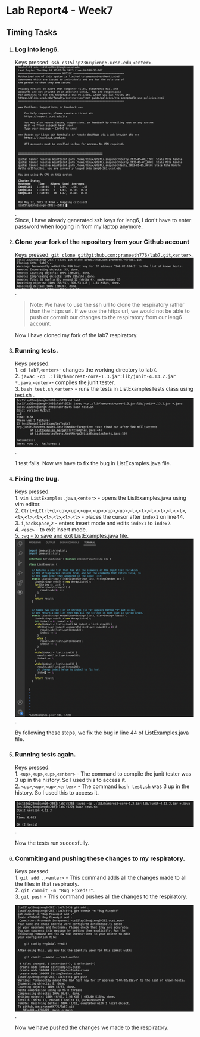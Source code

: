 # Lab Report4 - Week7

## Timing Tasks
1. ### Log into ieng6. 

    Keys pressed: `ssh cs15lsp23nc@ieng6.ucsd.edu`,`<enter>`.        
    ![Logging in to ieng6 account](S4.1.png).   
    Since, I have already generated ssh keys for ieng6, I don't have to enter password when logging in from my laptop anymore.

2. ### Clone your fork of the repository from your Github account

    Keys pressed: `git clone git@github.com:praneeth776/lab7.git`,`<enter>`.   
    ![Cloning my fork of the lab7 respiratory](S4.2.png). 
    
    > Note: We have to use the ssh url to clone the respiratory rather than the https url. If we use the https url, we would not be able to push or commit our changes to the respiratory from our ieng6 account.    
    
    Now I have cloned my fork of the lab7 respiratory.

3. ### Running tests.

      Keys pressed:       
          1.   `cd lab7`,`<enter>`- changes the working directory to lab7.   
          2.   `javac -cp .:lib/hamcrest-core-1.3.jar:lib/junit-4.13.2.jar *.java`,`<enter>`- compiles the junit tester.    
          3.   `bash test.sh`,`<enter>` - runs the tests in ListExamplesTests class using test.sh .
      ![](S4.3.png).  
      
      1 test fails. Now we have to fix the bug in ListExamples.java file.

4. ### Fixing the bug. 

      Keys pressed:       
          1. `vim ListExamples.java`,`<enter>` - opens the ListExamples.java using vim editor.   
          2. `Ctrl+d`,`Ctrl+d`,`<up>`,`<up>`,`<up>`,`<up>`,`<up>`,`<up>`,`<l>`,`<l>`,`<l>`,`<l>`,`<l>`,`<l>`,`<l>`,`<l>`,`<l>`,`<l>`,`<l>`,`<l>`,`<l>` - places the cursor after `index1` on line44.        
          3. `i`,`backspace`,`2` - enters insert mode and edits `index1` to `index2`.     
          4. `<esc>` - to exit insert mode.   
          5. `:wq` - to save and exit ListExamples.java file.       
     ![](S4.4.png).     
     
     By following these steps, we fix the bug in line 44 of ListExamples.java file.    

5. ### Running tests again.     

      Keys pressed:      
          1. `<up>`,`<up>`,`<up>`,`<enter>` - The command to compile the junit tester was 3 up in the history. So I used this to access it.     
          2. `<up>`,`<up>`,`<up>`,`<enter>` - The command `bash test,sh` was 3 up in the history. So I used this to access it.     
      
      ![](S4.5.png).  
      
      Now the tests run succesfully.   
    
6. ### Commiting and pushing these changes to my respiratory.
      Keys pressed:      
          1. `git add .`,`<enter>` - This command adds all the changes made to all the files in that respiraoty.     
          2. `git commit -m "Bug Fixed!!"`.   
          3. `git push` - This command pushes all the changes to the respiratory.      

      ![](S4.6.png).   
      
      Now we have pushed the changes we made to the respiratory.    

   
